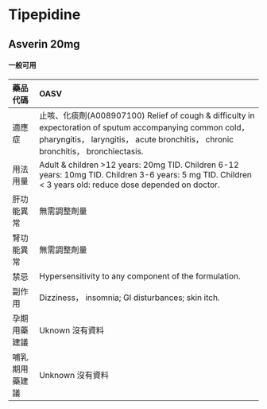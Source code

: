 # Tipepidine

## Asverin 20mg

#### 一般可用

| 藥品代碼       | OASV                                                                                                                                                                                           |
|:---------------|:-----------------------------------------------------------------------------------------------------------------------------------------------------------------------------------------------|
| 適應症         | 止咳、化痰劑(A008907100) Relief of cough & difficulty in expectoration of sputum accompanying common cold， pharyngitis， laryngitis， acute bronchitis， chronic bronchitis， bronchiectasis. |
| 用法用量       | Adult & children >12 years: 20mg TID. Children 6-12 years: 10mg TID. Children 3-6 years: 5 mg TID. Children < 3 years old: reduce dose depended on doctor.                                     |
| 肝功能異常     | 無需調整劑量                                                                                                                                                                                   |
| 腎功能異常     | 無需調整劑量                                                                                                                                                                                   |
| 禁忌           | Hypersensitivity to any component of the formulation.                                                                                                                                          |
| 副作用         | Dizziness， insomnia; GI disturbances; skin itch.                                                                                                                                              |
| 孕期用藥建議   | Uknown 沒有資料                                                                                                                                                                                |
| 哺乳期用藥建議 | Unknown 沒有資料                                                                                                                                                                               |

